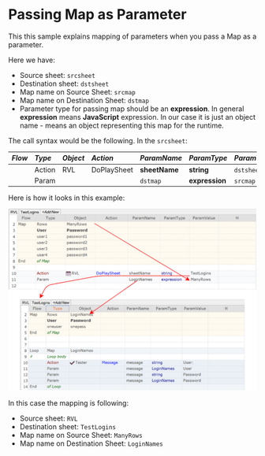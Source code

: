# Passing Map as Parameter

This this sample explains mapping of parameters when you pass a Map as a parameter.

Here we have:

* Source sheet: `srcsheet`
* Destination sheet: `dstsheet`
* Map name on Source Sheet: `srcmap`
* Map name on Destination Sheet: `dstmap`
* Parameter type for passing map should be an **expression**. In general **expression** means **JavaScript** expression. In our case it is just an object name - means an object representing this map for the runtime.

The call syntax would be the following. In the `srcsheet`:

*Flow*|*Type* |*Object*    |*Action*    | *ParamName* |*ParamType* |*ParamValue*
:--  |:--     |:--         |:--         |:--          |:--         |:--
     | Action | RVL     | DoPlaySheet    |  **sheetName**| **string** | `dstsheet` 
     | Param  |            |            |  `dstmap` | **expression**| `srcmap`

Here is how it looks in this example:

![Mapping](img/ParamMapping.png)

In this case the mapping is following:

* Source sheet: `RVL`
* Destination sheet: `TestLogins`
* Map name on Source Sheet: `ManyRows`
* Map name on Destination Sheet: `LoginNames`
